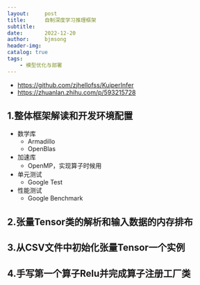 ```yaml
---
layout:     post
title:      自制深度学习推理框架
subtitle:   
date:       2022-12-20
author:     bjmsong
header-img: 
catalog: true
tags:
    - 模型优化与部署
---
```

- https://github.com/zjhellofss/KuiperInfer
- https://zhuanlan.zhihu.com/p/593215728

## 1.整体框架解读和开发环境配置
- 数学库
    - Armadillo
    - OpenBlas
- 加速库
    - OpenMP，实现算子时候用
- 单元测试
    - Google Test
- 性能测试
    - Google Benchmark

## 2.张量Tensor类的解析和输入数据的内存排布

## 3.从CSV文件中初始化张量Tensor一个实例

## 4.手写第一个算子Relu并完成算子注册工厂类